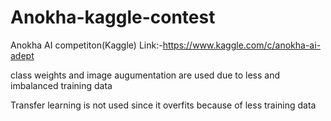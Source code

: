 # Anokha-kaggle-contest
Anokha AI competiton(Kaggle)
Link:-https://www.kaggle.com/c/anokha-ai-adept

class weights and image augumentation are used due to less and imbalanced training data

Transfer learning is not used since it overfits because of  less training data
